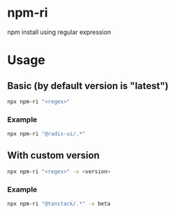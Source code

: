 # npm-ri

npm install using regular expression

# Usage

## Basic (by default version is "latest")

```sh
npx npm-ri "<regex>"
```

### Example

```sh
npx npm-ri "@radix-ui/.*"
```

## With custom version

```sh
npx npm-ri "<regex>" -v <version>
```

### Example 

```sh
npx npm-ri "@tanstack/.*" -v beta
```
